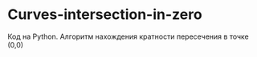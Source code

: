 # Curves-intersection-in-zero
Код на Python. Алгоритм нахождения кратности пересечения в точке (0,0)
